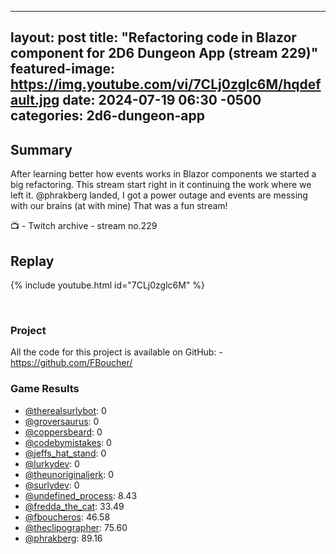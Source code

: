 
---
layout: post
title: "Refactoring code in Blazor component for 2D6 Dungeon App (stream 229)"
featured-image: https://img.youtube.com/vi/7CLj0zglc6M/hqdefault.jpg
date: 2024-07-19 06:30 -0500
categories: 2d6-dungeon-app
---
## Summary
After learning better how events works in Blazor components we started a big refactoring. This stream start right in it continuing the work where we left it. @phrakberg landed, I got a power outage and events are messing with our brains (at with mine) That was a fun stream!

📺 - Twitch archive - stream no.229

## Replay

{% include youtube.html id="7CLj0zglc6M" %}

<br/><!--more-->

### Project

All the code for this project is available on GitHub:  - https://github.com/FBoucher/

### Game Results

- [@therealsurlybot](https://www.twitch.tv/therealsurlybot): 0
- [@groversaurus](https://www.twitch.tv/groversaurus): 0
- [@coppersbeard](https://www.twitch.tv/coppersbeard): 0
- [@codebymistakes](https://www.twitch.tv/codebymistakes): 0
- [@jeffs_hat_stand](https://www.twitch.tv/jeffs_hat_stand): 0
- [@lurkydev](https://www.twitch.tv/lurkydev): 0
- [@theunoriginaljerk](https://www.twitch.tv/theunoriginaljerk): 0
- [@surlydev](https://www.twitch.tv/surlydev): 0
- [@undefined_process](https://www.twitch.tv/undefined_process): 8.43
- [@fredda_the_cat](https://www.twitch.tv/fredda_the_cat): 33.49
- [@fboucheros](https://www.twitch.tv/fboucheros): 46.58
- [@theclipographer](https://www.twitch.tv/theclipographer): 75.60
- [@phrakberg](https://www.twitch.tv/phrakberg): 89.16
